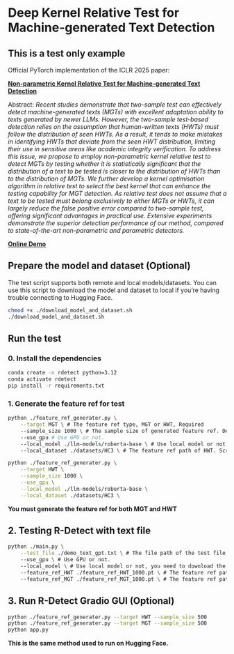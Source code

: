 # Deep Kernel Relative Test for Machine-generated Text Detection 

## This is a test only example

Official PyTorch implementation of the ICLR 2025 paper:

<!-- **Non-parametric Kernel Relative Test for Machine-generated Text Detectiony** -->
**[Non-parametric Kernel Relative Test for Machine-generated Text Detection](https://openreview.net/forum?id=z9j7wctoGV)**


Abstract: *Recent studies demonstrate that two-sample test can effectively detect machine-generated texts (MGTs) with excellent adaptation ability to texts generated by newer LLMs. However, the two-sample test-based detection relies on the assumption that human-written texts (HWTs) must follow the distribution of seen HWTs. As a result, it tends to make mistakes in identifying HWTs that deviate from the *seen HWT* distribution, limiting their use in sensitive areas like academic integrity verification. To address this issue, we propose to employ *non-parametric kernel relative test* to detect MGTs by testing whether it is statistically significant that the distribution of *a text to be tested* is closer to the distribution of HWTs than to the distribution of MGTs. We further develop a *kernel optimisation* algorithm in relative test to select the best kernel that can enhance the testing capability for MGT detection. As relative test does not assume that a text to be tested must belong exclusively to either MGTs or HWTs, it can largely *reduce the false positive error* compared to two-sample test, offering significant advantages in practical use. Extensive experiments demonstrate the superior detection performance of our method, compared to state-of-the-art non-parametric and parametric detectors.* 

**[Online Demo](https://huggingface.co/spaces/songyiliao/R-Detect)**

## Prepare the model and dataset (Optional)

The test script supports both remote and local models/datasets. You can use this script to download the model and dataset to local if you’re having trouble connecting to Hugging Face.

```bash
chmod +x ./download_model_and_dataset.sh
./download_model_and_dataset.sh
```

## Run the test

### 0. Install the dependencies

```bash
conda create -n rdetect python=3.12
conda activate rdetect
pip install -r requirements.txt
```

### 1. Generate the feature ref for test
```bash
python ./feature_ref_generater.py \
    --target MGT \ # The feature ref type, MGT or HWT, Required
    --sample_size 1000 \ # The sample size of generated feature ref. Default is 1000, must bigger than 100 and smaller than 30000
    --use_gpu # Use GPU or not.
    --local_model ./llm-models/roberta-base \ # Use local model or not, you need to download the model first, and set the path. Script will use remote if this param is empty.
    --local_dataset ./datasets/HC3 \ # The feature ref path of HWT. Script will use remote if this param is empty.

python ./feature_ref_generater.py \
    --target HWT \
    --sample_size 1000 \
    --use_gpu \
    --local_model ./llm-models/roberta-base \
    --local_dataset ./datasets/HC3 \
```
**You must generate the feature ref for both MGT and HWT**


## 2. Testing R-Detect with text file

```bash
python ./main.py \
    --test_file ./demo_text_gpt.txt \ # The file path of the test file. Default is demo_text_gpt.txt
    --use_gpu \ # Use GPU or not.
    --local_model \ # Use local model or not, you need to download the model first, and set the path. Script will use remote if this param is empty.
    --feature_ref_HWT ./feature_ref_HWT_1000.pt \ # The feature ref path of HWT. Required
    --feature_ref_MGT ./feature_ref_MGT_1000.pt \ # The feature ref path of MGT. Required
```


## 3. Run R-Detect Gradio GUI (Optional)
```bash
python ./feature_ref_generater.py --target HWT --sample_size 500
python ./feature_ref_generater.py --target MGT --sample_size 500
python app.py
```
**This is the same method used to run on Hugging Face.**

<!-- **TODO:**
```
1. Clean the files, code refactor, do we need to remove two sample tester?
2. Fix the warnnings
3. Test all args and functions
4. Requirements
``` -->

<!-- ## Requirements

- An NVIDIA RTX graphics card with 24 GB of memory.
- Python 3.8.19
- Pytorch 2.0.0

More details can be found in the `R-Detect.yml` file.

## Data and pre-trained models

For dataset, we mainly use HC3 while also supporting RAID, Beemo and DetectRL datasets. Only RAID requires manual downloading, the download link is [here](https://github.com/liamdugan/raid), please download the train/extra dataset as needed and put them into the `MGTBenchold/datasets` folder and rename them to `RAID_train.csv`/`RAID_extra.csv` respectively.
For the pre-trained language models, you need to first access them from the following links before running any experiments:

- gpt2-medium:  [download link](https://huggingface.co/openai-community/gpt2-medium/tree/main)
- gpt2-large:  [download link](https://huggingface.co/openai-community/gpt2-large/tree/main)
- t5-large:  [download link](https://huggingface.co/t5-large)
- t5-small:  [download link](https://huggingface.co/t5-small)
- roberta-base:  [download link](https://huggingface.co/FacebookAI/roberta-base/tree/main)
- roberta-base-openai-detector:  [download link](https://huggingface.co/roberta-base-openai-detector/tree/main)
- Hello-SimpleAI/chatgpt-detector-roberta : [download link](https://huggingface.co/Hello-SimpleAI/chatgpt-detector-roberta/tree/main)
- minhtoan/gpt3-small-finetune-cnndaily-news: [download link](https://huggingface.co/minhtoan/gpt3-small-finetune-cnndaily-news/tree/main)
- EleutherAI/gpt-neo-125m: [download link](https://huggingface.co/EleutherAI/gpt-neo-125m/tree/main)
- tiiuae/falcon-rw-1b: [download link](https://huggingface.co/tiiuae/falcon-rw-1b/tree/main)

Please use git clone to download their repos into the pretrained_models folder.

## Environment of R-Detect
You have to create a virtual environment and set up libraries needed for the project.
```
conda env create -f R-Detect.yml
```

## Run basic experiments


**Testing R-Detect with DetectRL dataset under zero-shot settings**

```
CUDA_VISIBLE_DEVICES=0 python run_meta_mmd_trans_combined.py --test_flag --id 10001 --sigma0 55 --lr 0.00005 --no_meta_flag --n_samples 3900 --target_senten_num 3000 --val_num 50 --sigma 30 --max_length 100 --trial_num 10 --num_hidden_layers 1 --target_datasets HC3 --text_generated_model_name chatGPT --base_model_name roberta-base-openai-detector --skip_baselines --mask_flag --transformer_flag --meta_test_flag --epochs 100 --two_sample_test --relative_test --print_details --relative_test_extra_n_samples -1 --test_dataset DetectRL --test_text_n_sample_rounds 10 --test_dataset_answer machine --relative_test_mode normal --relative_test_reference_mode random --test_text_n_sample_tokens 256 --relative_test_alpha 0.05 --test_dataset_answer_mix_ratio 0.5 --output_test_text_file --raid_split train --test_dataset_attack none --faster
```

**Testing R-Detect with RAID dataset under zero-shot settings**

```
CUDA_VISIBLE_DEVICES=0 python run_meta_mmd_trans_combined.py --test_flag --id 10001 --sigma0 55 --lr 0.00005 --no_meta_flag --n_samples 3900 --target_senten_num 3000 --val_num 50 --sigma 30 --max_length 100 --trial_num 10 --num_hidden_layers 1 --target_datasets HC3 --text_generated_model_name chatGPT --base_model_name roberta-base-openai-detector --skip_baselines --mask_flag --transformer_flag --meta_test_flag --epochs 100 --two_sample_test --relative_test --print_details --relative_test_extra_n_samples -1 --test_dataset RAID --test_text_n_sample_rounds 10 --test_dataset_answer machine --relative_test_mode normal --relative_test_reference_mode random --test_text_n_sample_tokens 256 --relative_test_alpha 0.05 --test_dataset_answer_mix_ratio 0.5 --output_test_text_file --raid_split train --test_dataset_attack none --faster
``` -->

